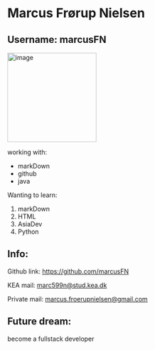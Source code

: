 # Marcus Frørup Nielsen
## Username: marcusFN

<img width="200" alt="image" src="https://user-images.githubusercontent.com/113129217/215466591-e4ac45ce-df26-4cb3-b680-b14fb97723b9.png">


working with:
* markDown
* github
* java

Wanting to learn:
1. markDown
2. HTML
3. AsiaDev
4. Python

## Info:
Github link: https://github.com/marcusFN

KEA mail: marc599n@stud.kea.dk

Private mail: marcus.froerupnielsen@gmail.com

## Future dream:
become a fullstack developer



